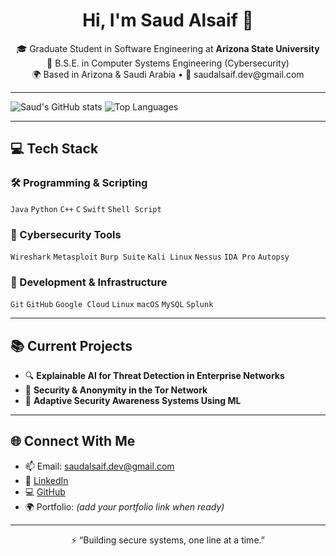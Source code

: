 <h1 align="center">Hi, I'm Saud Alsaif 👋</h1>

<p align="center">
  🎓 Graduate Student in Software Engineering at <strong>Arizona State University</strong> <br>
  🔐 B.S.E. in Computer Systems Engineering (Cybersecurity) <br>
  🌍 Based in Arizona & Saudi Arabia • 📧 saudalsaif.dev@gmail.com
</p>

---

![Saud's GitHub stats](https://github-readme-stats.vercel.app/api?username=saalsai1&show_icons=true&theme=dark)
![Top Languages](https://github-readme-stats.vercel.app/api/top-langs/?username=saalsai1&layout=compact&theme=dark)



---

## 💻 Tech Stack

### 🛠️ Programming & Scripting
`Java` `Python` `C++` `C` `Swift` `Shell Script`

### 🔐 Cybersecurity Tools
`Wireshark` `Metasploit` `Burp Suite` `Kali Linux` `Nessus` `IDA Pro` `Autopsy`

### 🧰 Development & Infrastructure
`Git` `GitHub` `Google Cloud` `Linux` `macOS` `MySQL` `Splunk`

---

## 📚 Current Projects

- 🔍 **Explainable AI for Threat Detection in Enterprise Networks**
- 🧅 **Security & Anonymity in the Tor Network**
- 🧠 **Adaptive Security Awareness Systems Using ML**

---

## 🌐 Connect With Me

- 📫 Email: saudalsaif.dev@gmail.com  
- 💼 [LinkedIn](https://www.linkedin.com/in/saudalsaif)  
- 💻 [GitHub](https://github.com/saalsai1)  
- 🌍 Portfolio: *(add your portfolio link when ready)*

---

<p align="center">⚡ “Building secure systems, one line at a time.”</p>
